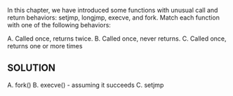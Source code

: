 In this chapter, we have introduced some functions with unusual call and return
behaviors: setjmp, longjmp, execve, and fork. Match each function with one of
the following behaviors:

A. Called once, returns twice.
B. Called once, never returns.
C. Called once, returns one or more times

SOLUTION
----------------------------

A. fork()
B. execve() - assuming it succeeds
C. setjmp